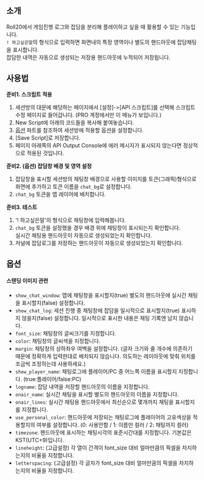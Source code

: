 ## 소개
    
Roll20에서 게임진행 로그와 잡담을 분리해 플레이하고 싶을 때 활용할 수 있는 기능입니다.  
`! 하고싶은말`의 형식으로 입력하면 화면내의 특정 영역이나 별도의 핸드아웃에 잡담채팅을 표시합니다.  
잡담한 내역은 자동으로 생성되는 저장용 핸드아웃에 누적되어 저장됩니다.
	
## 사용법
	
**준비1. 스크립트 적용**
1. 세션방의 대문에 해당하는 페이지에서 [설정]->[API 스크립트]를 선택해 스크립트 수정 페이지로 들어갑니다. (PRO 계정에서만 이 메뉴가 보입니다.)
2. New Script에 아래의 코드들을 복사해 붙여놓습니다.
3. [옵션](#옵션) 파트를 참조하여 세션방에 적용할 옵션을 설정합니다.
4. [Save Script]로 저장합니다. 
5. 페이지 아래쪽의 API Output Console에 에러 메시지가 표시되지 않는다면 정상적으로 적용된 것입니다.
	
**준비2. (옵션) 잡담창 배경 및 영역 설정**
1. 잡담창을 표시할 세션방의 채팅창 배경으로 사용할 이미지를 토큰(그래픽)형식으로 화면에 추가하고 토큰 이름을 `chat_bg`로 설정합니다.
2. `chat_bg` 토큰을 맵 레이어에 배치합니다.
	
**준비3. 테스트**
1. '! 하고싶은말'의 형식으로 채팅창에 입력해봅니다.
2. `chat_bg` 토큰을 설정했을 경우 배경 위에 채팅창이 표시되는지 확인합니다.  
   실시간 채팅용 핸드아웃이 자동으로 생성되었는지 확인합니다.
3. 저널에 잡담로그를 저장하는 핸드아웃이 자동으로 생성되었는지 확인합니다.

## 옵션
#### 스탠딩 이미지 관련
- `show_chat_window`: 맵에 채팅창을 표시할지(true) 별도의 핸드아웃에 실시간 채팅을 표시할지(false) 설정합니다.
- `show_chat_log`: 세션 진행 중 채팅창에 잡담을 일시적으로 표시할지(true) 표시하지 않을지(false) 설정합니다. 일시적으로 표시한 내용은 채팅 기록엔 남지 않습니다.
- `font_size`: 채팅창의 글씨크기를 지정합니다.
- `color`: 채팅창의 글씨색을 지정합니다.
- `margin`: 채팅창의 상하좌우 여백을 설정합니다. (글자 크기와 줄 개수에 의존하기 때문에 정확하게 입력한대로 배치되지 않습니다. 의도하는 레이아웃에 맞춰 위치를 조금씩 조정하는데 사용하세요.)
- `show_player_name`: 채팅로그에 플레이어/PC 중 어느쪽 이름을 표시할지 지정합니다. (true:플레이어/false:PC)
- `logname`: 잡담 내역을 저장할 핸드아웃의 이름을 지정합니다.
- `onair_name`: 실시간 채팅을 표시할 별도의 핸드아웃의 이름을 지정합니다.
- `onair_lines`: 실시간 채팅용 핸드아웃에서 최신순으로 몇개까지 채팅을 표시할지를 지정합니다.
- `use_personal_color`: 핸드아웃에 저장되는 채팅로그에 플레이어의 고유색상을 적용할지의 여부를 설정합니다. (0: 사용안함 / 1: 이름만 컬러 / 2: 채팅까지 컬러)
- `timezone`: 핸드아웃에 표시하는 채팅시각의 표준시간대를 지정합니다. 기본값은 KST(UTC+9)입니다.
- `lineheight`: (고급설정) 각 열이 간격이 font_size 대비 얼마만큼의 픽셀을 차지하는지의 비율을 지정합니다.
- `letterspacing`: (고급설정) 각 글자가 font_size 대비 얼마만큼의 픽셀을 차지하는지의 비율을 지정합니다.